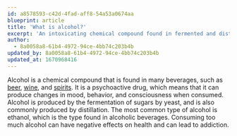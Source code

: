 ```yaml
---
id: a8578593-c42d-4fad-aff8-54a53a0674aa
blueprint: article
title: 'What is alcohol?'
excerpt: 'An intoxicating chemical compound found in fermented and distilled beverages, such as beer.'
author:
  - 8a0058a8-61b4-4972-94ce-4bb74c203b4b
updated_by: 8a0058a8-61b4-4972-94ce-4bb74c203b4b
updated_at: 1670968416
---
```

Alcohol is a chemical compound that is found in many beverages, such as [beer](/what-is-beer), [wine](/what-is-wine), and [spirits](/what-is-spirits). It is a psychoactive drug, which means that it can produce changes in mood, behavior, and consciousness when consumed. Alcohol is produced by the fermentation of sugars by yeast, and is also commonly produced by distillation. The most common type of alcohol is ethanol, which is the type found in alcoholic beverages. Consuming too much alcohol can have negative effects on health and can lead to addiction.